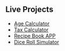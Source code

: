 ## Live Projects
- [Age Calculator](https://age-calculator-mohit5.netlify.app/)
- [Tax Calculator](https://tax-calculator-mohit.netlify.app/)
- [Recipe Book APP](https://recipe-book-app-mohit.netlify.app/)
- [Dice Roll Simulator](https://dice-roll-simulator-mohit.netlify.app/)
